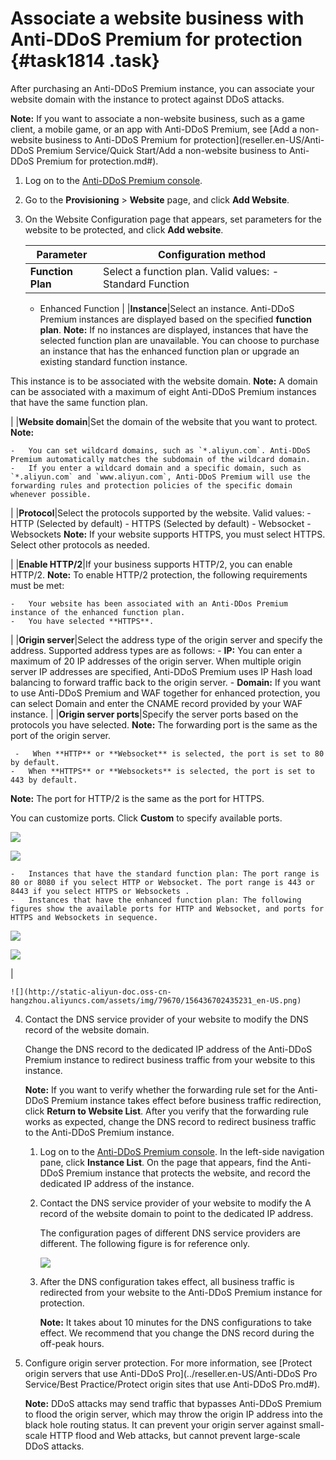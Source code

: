 # Associate a website business with Anti-DDoS Premium for protection {#task1814 .task}

After purchasing an Anti-DDoS Premium instance, you can associate your website domain with the instance to protect against DDoS attacks.

**Note:** If you want to associate a non-website business, such as a game client, a mobile game, or an app with Anti-DDoS Premium, see [Add a non-website business to Anti-DDoS Premium for protection](reseller.en-US/Anti-DDoS Premium Service/Quick Start/Add a non-website business to Anti-DDoS Premium for protection.md#).

1.  Log on to the [Anti-DDoS Premium console](https://yundun.console.aliyun.com/?p=ddosdip).
2.  Go to the **Provisioning** \> **Website** page, and click **Add Website**.
3.  On the Website Configuration page that appears, set parameters for the website to be protected, and click **Add website**. 

    |Parameter|Configuration method|
    |---------|--------------------|
    |**Function Plan**|Select a function plan. Valid values:     -   Standard Function
    -   Enhanced Function
 |
    |**Instance**|Select an instance. Anti-DDoS Premium instances are displayed based on the specified **function plan**. **Note:** If no instances are displayed, instances that have the selected function plan are unavailable. You can choose to purchase an instance that has the enhanced function plan or upgrade an existing standard function instance.

 This instance is to be associated with the website domain. **Note:** A domain can be associated with a maximum of eight Anti-DDoS Premium instances that have the same function plan.

 |
    |**Website domain**|Set the domain of the website that you want to protect. **Note:** 

    -   You can set wildcard domains, such as `*.aliyun.com`. Anti-DDoS Premium automatically matches the subdomain of the wildcard domain.
    -   If you enter a wildcard domain and a specific domain, such as `*.aliyun.com` and `www.aliyun.com`, Anti-DDoS Premium will use the forwarding rules and protection policies of the specific domain whenever possible.
 |
    |**Protocol**|Select the protocols supported by the website. Valid values:     -   HTTP \(Selected by default\)
    -   HTTPS \(Selected by default\)
    -   Websocket
    -   Websockets
 **Note:** If your website supports HTTPS, you must select HTTPS. Select other protocols as needed.

 |
    |**Enable HTTP/2**|If your business supports HTTP/2, you can enable HTTP/2. **Note:** To enable HTTP/2 protection, the following requirements must be met:

    -   Your website has been associated with an Anti-DDos Premium instance of the enhanced function plan.
    -   You have selected **HTTPS**.
 |
    |**Origin server**|Select the address type of the origin server and specify the address. Supported address types are as follows:     -   **IP:** You can enter a maximum of 20 IP addresses of the origin server. When multiple origin server IP addresses are specified, Anti-DDoS Premium uses IP Hash load balancing to forward traffic back to the origin server.
    -   **Domain:** If you want to use Anti-DDoS Premium and WAF together for enhanced protection, you can select Domain and enter the CNAME record provided by your WAF instance.
 |
    |**Origin server ports**|Specify the server ports based on the protocols you have selected. **Note:** The forwarding port is the same as the port of the origin server.

     -   When **HTTP** or **Websocket** is selected, the port is set to 80 by default.
    -   When **HTTPS** or **Websockets** is selected, the port is set to 443 by default.

**Note:** The port for HTTP/2 is the same as the port for HTTPS.

 You can customize ports. Click **Custom** to specify available ports.

![](http://static-aliyun-doc.oss-cn-hangzhou.aliyuncs.com/assets/img/188414/156436702345781_en-US.png)

![](http://static-aliyun-doc.oss-cn-hangzhou.aliyuncs.com/assets/img/188414/156436702345782_en-US.png)

    -   Instances that have the standard function plan: The port range is 80 or 8080 if you select HTTP or Websocket. The port range is 443 or 8443 if you select HTTPS or Websockets .
    -   Instances that have the enhanced function plan: The following figures show the available ports for HTTP and Websocket, and ports for HTTPS and Websockets in sequence.

![](http://static-aliyun-doc.oss-cn-hangzhou.aliyuncs.com/assets/img/188414/156436702445783_en-US.png)

![](http://static-aliyun-doc.oss-cn-hangzhou.aliyuncs.com/assets/img/188414/156436702449775_en-US.png)

 |

    ![](http://static-aliyun-doc.oss-cn-hangzhou.aliyuncs.com/assets/img/79670/156436702435231_en-US.png)

4.  Contact the DNS service provider of your website to modify the DNS record of the website domain. 

    Change the DNS record to the dedicated IP address of the Anti-DDoS Premium instance to redirect business traffic from your website to this instance.

    **Note:** If you want to verify whether the forwarding rule set for the Anti-DDoS Premium instance takes effect before business traffic redirection, click **Return to Website List**. After you verify that the forwarding rule works as expected, change the DNS record to redirect business traffic to the Anti-DDoS Premium instance.

    1.  Log on to the [Anti-DDoS Premium console](https://yundun.console.aliyun.com/?p=ddosdip). In the left-side navigation pane, click **Instance List**. On the page that appears, find the Anti-DDoS Premium instance that protects the website, and record the dedicated IP address of the instance.
    2.  Contact the DNS service provider of your website to modify the A record of the website domain to point to the dedicated IP address. 

        The configuration pages of different DNS service providers are different. The following figure is for reference only.

        ![](http://static-aliyun-doc.oss-cn-hangzhou.aliyuncs.com/assets/img/79670/156436702435255_en-US.png)

    3.  After the DNS configuration takes effect, all business traffic is redirected from your website to the Anti-DDoS Premium instance for protection. 

        **Note:** It takes about 10 minutes for the DNS configurations to take effect. We recommend that you change the DNS record during the off-peak hours.

5.  Configure origin server protection. For more information, see [Protect origin servers that use Anti-DDoS Pro](../reseller.en-US/Anti-DDoS Pro Service/Best Practice/Protect origin sites that use Anti-DDoS Pro.md#). 

    **Note:** DDoS attacks may send traffic that bypasses Anti-DDoS Premium to flood the origin server, which may throw the origin IP address into the black hole routing status. It can prevent your origin server against small-scale HTTP flood and Web attacks, but cannot prevent large-scale DDoS attacks.


